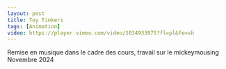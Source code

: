 ```yaml
---
layout: post
title: Toy Tinkers
tags: [Animation]
video: https://player.vimeo.com/video/1034933975?fl=pl&fe=sh
---
```


Remise en musique dans le cadre des cours, travail sur le mickeymousing  
Novembre 2024
